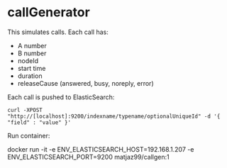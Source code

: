# callGenerator

This simulates calls. Each call has:
- A number
- B number
- nodeId
- start time
- duration
- releaseCause (answered, busy, noreply, error)

Each call is pushed to ElasticSearch:

`curl -XPOST "http://[localhost]:9200/indexname/typename/optionalUniqueId" -d '{ "field" : "value" }'`


Run container:

docker run -it -e ENV_ELASTICSEARCH_HOST=192.168.1.207 -e ENV_ELASTICSEARCH_PORT=9200 matjaz99/callgen:1



